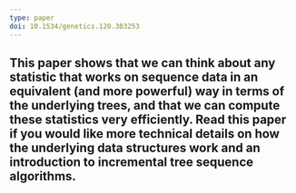 ```yaml
---
type: paper
doi: 10.1534/genetics.120.303253
---
```

This paper shows that we can think about any statistic that works on
sequence data in an equivalent (and more powerful) way in terms of the
underlying trees, and that we can compute these statistics very efficiently.
Read this paper if you would like more technical details on how the
underlying data structures work and an introduction to incremental
tree sequence algorithms.
---